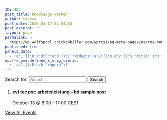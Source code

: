 ```yaml
---
ID: 402
post_title: knowledge worker
author: rogera
post_date: 2016-03-17 02:54:53
post_excerpt: ""
layout: page
permalink: >
  http://wp.wolfspool.chickenkiller.com/wprcs1/pg-meta-pages/asecms-home/
published: true
panels_data:
  - 'a:1:{i:0;s:855:"a:3:{s:7:"widgets";a:2:{i:0;a:2:{s:5:"title";s:0:"";s:11:"panels_info";a:7:{s:5:"class";s:16:"WP_Widget_Search";s:3:"raw";b:0;s:4:"grid";i:0;s:4:"cell";i:0;s:2:"id";i:0;s:9:"widget_id";s:36:"0526867a-9b24-4786-a468-523baaccbcd3";s:5:"style";a:1:{s:18:"background_display";s:4:"tile";}}}i:1;a:4:{s:5:"title";s:15:"Upcoming Events";s:5:"limit";s:1:"5";s:11:"panels_info";a:6:{s:5:"class";s:26:"Tribe__Events__List_Widget";s:4:"grid";i:0;s:4:"cell";i:0;s:2:"id";i:1;s:9:"widget_id";s:36:"1327fd15-16c2-4cab-8ade-604c388c09c0";s:5:"style";a:2:{s:27:"background_image_attachment";b:0;s:18:"background_display";s:4:"tile";}}s:18:"no_upcoming_events";b:0;}}s:5:"grids";a:1:{i:0;a:2:{s:5:"cells";i:1;s:5:"style";a:2:{s:27:"background_image_attachment";b:0;s:18:"background_display";s:4:"tile";}}}s:10:"grid_cells";a:1:{i:0;a:2:{s:4:"grid";i:0;s:6:"weight";i:1;}}}";}'
wpcf-x_userdefined_x_orig_userid:
  - 'a:1:{i:0;s:6:"rogera";}'
---
```

<form class="search-form" action="http://wp.wolfspool.chickenkiller.com/wpasecms/" method="get"><label> <span class="screen-reader-text">Search for:</span> <input class="search-field" name="s" type="search" value="" placeholder="Search …" /> </label> <input class="search-submit" type="submit" value="Search" /></form>

<ol class="tribe-list-widget">
    <li class="tribe-events-list-widget-events type-tribe_events post-2425 tribe-clearfix tribe-events-venue-2283 tribe-events-organizer-2428 tribe-events-last"><!-- Event Title -->
<h4 class="tribe-event-title"><a href="http://wp.wolfspool.chickenkiller.com/wpasecms/event/evt-tec-pst-arbeitsleistung-bd-sample-post/" rel="bookmark">evt tec pst: arbeitsleistung – bd sample post</a></h4>
<!-- Event Time --> <span class="tribe-event-date-start">October 13 @ 8:00</span> - <span class="tribe-event-time">17:00</span> <span class="timezone"> CEST </span></li>
</ol>

<!-- .tribe-list-widget -->

<p class="tribe-events-widget-link"><a href="http://wp.wolfspool.chickenkiller.com/wpasecms/events/" rel="bookmark">View All Events</a></p>
